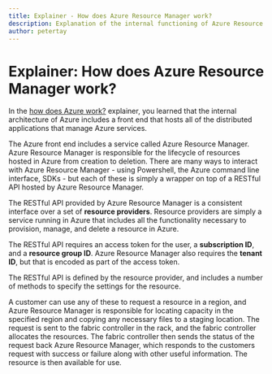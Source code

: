 ```yaml
---
title: Explainer - How does Azure Resource Manager work?
description: Explanation of the internal functioning of Azure Resource Manager
author: petertay
---
```


# Explainer: How does Azure Resource Manager work?

In the [how does Azure work?](azure-explainer.md) explainer, you learned that the internal architecture of Azure includes a front end that hosts all of the distributed applications that manage Azure services.

The Azure front end includes a service called Azure Resource Manager. Azure Resource Manager is responsible for the lifecycle of resources hosted in Azure from creation to deletion. There are many ways to interact with Azure Resource Manager - using Powershell, the Azure command line interface, SDKs - but each of these is simply a wrapper on top of a RESTful API hosted by Azure Resource Manager.

The RESTful API provided by Azure Resource Manager is a consistent interface over a set of **resource providers**. Resource providers are simply a service running in Azure that includes all the functionality necessary to provision, manage, and delete a resource in Azure.

The RESTful API requires an access token for the user, a **subscription ID**, and a **resource group ID**. Azure Resource Manager also requires the **tenant ID**, but that is encoded as part of the access token.   

The RESTful API is defined by the resource provider, and includes a number of methods to specify the settings for the resource. 

A customer can use any of these to request a resource in a region, and Azure Resource Manager is responsible for locating capacity in the specified region and copying any necessary files to a staging location. The request is sent to the fabric controller in the rack, and the fabric controller allocates the resources. The fabric controller then sends the status of the request back Azure Resource Manager, which responds to the customers request with success or failure along with other useful information. The resource is then available for use.